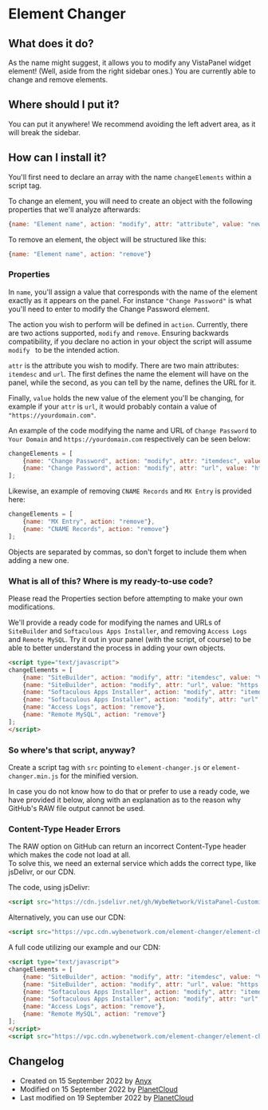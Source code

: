 # Element Changer  

## What does it do?  
As the name might suggest, it allows you to modify any VistaPanel widget element! (Well, aside from the right sidebar ones.)
You are currently able to change and remove elements.

## Where should I put it?  
You can put it anywhere! We recommend avoiding the left advert area, as it will break the sidebar.

## How can I install it?   
You'll first need to declare an array with the name ``changeElements`` within a script tag.  

To change an element, you will need to create an object with the following properties that we'll analyze afterwards:
```js
{name: "Element name", action: "modify", attr: "attribute", value: "new value"}
```
To remove an element, the object will be structured like this:
```js
{name: "Element name", action: "remove"}
```

### Properties

In ``name``, you'll assign a value that corresponds with the name of the element exactly as it appears on the panel. For instance ``"Change Password"`` is what you'll need to enter to modify the Change Password element.

The action you wish to perform will be defined in ``action``. Currently, there are two actions supported, ``modify`` and ``remove``. Ensuring backwards compatibility, if you declare no action in your object the script will assume ``modify `` to be the intended action.

``attr`` is the attribute you wish to modify. There are two main attributes:
``itemdesc`` and ``url``. 
The first defines the name the element will have on the panel, while the second, as you can tell by the name, defines the URL for it.

Finally, ``value`` holds the new value of the element you'll be changing, for example if your ``attr`` is ``url``, it would probably contain a value of ``"https://yourdomain.com"``.

An example of the code modifying the name and URL of ``Change Password`` to ``Your Domain`` and ``https://yourdomain.com`` respectively can be seen below:
```js
changeElements = [
    {name: "Change Password", action: "modify", attr: "itemdesc", value: "Your Domain"},
    {name: "Change Password", action: "modify", attr: "url", value: "https://yourdomain.com"}
];
```
Likewise, an example of removing ``CNAME Records`` and ``MX Entry`` is provided here:
```js
changeElements = [
    {name: "MX Entry", action: "remove"},
    {name: "CNAME Records", action: "remove"}
];
```
Objects are separated by commas, so don't forget to include them when adding a new one.

### What is all of this? Where is my ready-to-use code?
Please read the Properties section before attempting to make your own modifications.

We'll provide a ready code for modifying the names and URLs of ``SiteBuilder`` and ``Softaculous Apps Installer``, and removing ``Access Logs`` and ``Remote MySQL``. Try it out in your panel (with the script, of course) to be able to better understand the process in adding your own objects.
```html
<script type="text/javascript">
changeElements = [
    {name: "SiteBuilder", action: "modify", attr: "itemdesc", value: "VistaPanel Themes"},
    {name: "SiteBuilder", action: "modify", attr: "url", value: "https://vpt.cdn.wybenetwork.com"},
    {name: "Softaculous Apps Installer", action: "modify", attr: "itemdesc", value: "VistaPanel Customizations"},
    {name: "Softaculous Apps Installer", action: "modify", attr: "url", value: "https://vpc.cdn.wybenetwork.com"},
    {name: "Access Logs", action: "remove"},
    {name: "Remote MySQL", action: "remove"}
];
</script>
```
### So where's that script, anyway?
Create a script tag with `src` pointing to `element-changer.js` or ``element-changer.min.js`` for the minified version.  

In case you do not know how to do that or prefer to use a ready code, we have provided it below, along with an explanation as to the reason why GitHub's RAW file output cannot be used.

###  Content-Type Header Errors
The RAW option on GitHub can return an incorrect Content-Type header which makes the code not load at all.  
To solve this, we need an external service which adds the correct type, like jsDelivr, or our CDN.

The code, using jsDelivr:
```html
<script src="https://cdn.jsdelivr.net/gh/WybeNetwork/VistaPanel-Customizations@2.3.0-pre/element-changer/element-changer.js" type="text/javascript"></script>
```
Alternatively, you can use our CDN:
```html
<script src="https://vpc.cdn.wybenetwork.com/element-changer/element-changer.js" type="text/javascript"></script>
```
A full code utilizing our example and our CDN:
```html
<script type="text/javascript">
changeElements = [
    {name: "SiteBuilder", action: "modify", attr: "itemdesc", value: "VistaPanel Themes"},
    {name: "SiteBuilder", action: "modify", attr: "url", value: "https://vpt.cdn.wybenetwork.com"},
    {name: "Softaculous Apps Installer", action: "modify", attr: "itemdesc", value: "VistaPanel Customizations"},
    {name: "Softaculous Apps Installer", action: "modify", attr: "url", value: "https://vpc.cdn.wybenetwork.com"},
    {name: "Access Logs", action: "remove"},
    {name: "Remote MySQL", action: "remove"}
];
</script>
<script src="https://vpc.cdn.wybenetwork.com/element-changer/element-changer.js" type="text/javascript"></script>
```
## Changelog
* Created on 15 September 2022 by [Anyx](https://github.com/4yx)
* Modified on 15 September 2022 by [PlanetCloud](https://github.com/PlanetTheCloud)
* Last modified on 19 September 2022 by [PlanetCloud](https://github.com/PlanetTheCloud)